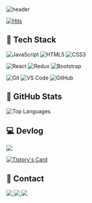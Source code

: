 ![header](https://capsule-render.vercel.app/api?type=waving&height=150&color=5194F0&text=Frontend%20Developer,%20Wonah's%20Github%20🤗&fontColor=ffffff&fontSize=40&fontAlign=50&fontAlignY=30)

[![Hits](https://hits.seeyoufarm.com/api/count/incr/badge.svg?url=https%3A%2F%2Fgithub.com%2FWonahyeon&count_bg=%235194F0&title_bg=%23555555&icon=github.svg&icon_color=%23FFFFFF&title=GitHub&edge_flat=false)](https://hits.seeyoufarm.com)

## 🚀 Tech Stack
![JavaScript](https://img.shields.io/badge/JavaScript-F7DF1E?style=flat&logo=Javascript&logoColor=white)
![HTML5](https://img.shields.io/badge/HTML5-E34F26?style=flat&logo=HTML5&logoColor=white)
![CSS3](https://img.shields.io/badge/CSS3-1572B6?style=flat&logo=CSS3&logoColor=white)

![React](https://img.shields.io/badge/React-61DAFB?style=flat&logo=React&logoColor=white)
![Redux](https://img.shields.io/badge/Redux-764ABC?style=flat&logo=Redux&logoColor=white)
![Bootstrap](https://img.shields.io/badge/Bootstrap-7952B3?style=flat&logo=Bootstrap&logoColor=white)

![Git](https://img.shields.io/badge/Git-F05032?style=flat&logo=Git&logoColor=white)
![VS Code](https://img.shields.io/badge/Visual%20Studio%20Code-007ACC?style=flat&logo=visualstudiocode&logoColor=white)
![GitHub](https://img.shields.io/badge/GitHub-181717?style=flat&logo=GitHub&logoColor=white)

## 📌 GitHub Stats
![Top Languages](https://github-readme-stats.vercel.app/api/top-langs/?username=Wonahyeon&layout=donut)

## 💻 Devlog
<a href="https://wonah99.tistory.com/">
  <img src="https://img.shields.io/badge/Tistory-000000?style=for-the-badge&logo=Tistory&logoColor=white"> 
</a>

[![Tistory's Card](https://github-readme-tistory-card.vercel.app/api?name=wonah99&theme=default)](https://wonah99.tistory.com/)


## 🔔 Contact
<a href="mailto:dkgus918@naver.com">
  <img src="https://img.shields.io/badge/Naver-03C75A?style=for-the-badge&logo=Naver&logoColor=white"> 
</a>
<a href="mailto:wah10220@gmail.com">
  <img src="https://img.shields.io/badge/Gmail-EA4335?style=for-the-badge&logo=Gmail&logoColor=white"> 
</a>
<a href="https://unmarred-timer-19d.notion.site/186e9185a367470e8c1a0fce7584838f?pvs=4">
  <img src="https://img.shields.io/badge/Portfolio-white?style=for-the-badge&logo=Notion&logoColor=black"> 
</a>
<!--<a href="">
  <img src="https://img.shields.io/badge/Portfolio-white?style=for-the-badge&logo=React&logoColor=61DAFB"> 
</a> -->
